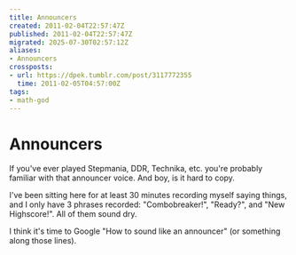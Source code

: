 ```yaml
---
title: Announcers
created: 2011-02-04T22:57:47Z
published: 2011-02-04T22:57:47Z
migrated: 2025-07-30T02:57:12Z
aliases:
- Announcers
crossposts:
- url: https://dpek.tumblr.com/post/3117772355
  time: 2011-02-05T04:57:00Z
tags:
- math-god
---
```


# Announcers

If you've ever played Stepmania, DDR, Technika, etc. you're probably familiar with that announcer voice. And boy, is it hard to copy.

I've been sitting here for at least 30 minutes recording myself saying things, and I only have 3 phrases recorded: "Combobreaker!", "Ready?", and "New Highscore!". All of them sound dry.

I think it's time to Google "How to sound like an announcer" (or something along those lines).
